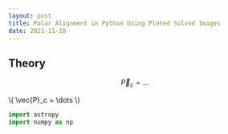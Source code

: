 ```yaml
---
layout: post
title: Polar Alignment in Python Using Plated Solved Images
date: 2021-11-10
---
```


## Theory

$$ \vec{P}_c = \dots $$

\\( \vec{P}_c = \dots \\)

```python
import astropy
import numpy as np
```

